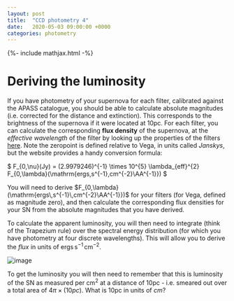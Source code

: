```yaml
---
layout: post
title:  "CCD photometry 4"
date:   2020-05-03 09:00:00 +0000
categories: photometry
---
```

{%- include mathjax.html -%}

# Deriving the luminosity

If you have photometry of your supernova for each filter, calibrated against the APASS catalogue, you should be able to calculate absolute magnitudes (i.e. corrected for the distance and extinction).  This corresponds to the brightness of the supernova if it were located at 10pc.   For each filter, you can calculate the corresponding **flux density** of the supernova, at the _effective wavelength_ of the filter by looking up the properties of the filters [here](http://svo2.cab.inta-csic.es/theory/fps/index.php?mode=browse&gname=Misc&gname2=APASS).  Note the zeropoint is defined relative to Vega, in units called _Janskys_, but the website provides a handy conversion formula:

$
F_{0,\nu}(Jy) = (2.9979246)^{-1} \times 10^{5} \lambda_{eff}^{2} F_{0,\lambda}(\mathrm{ergs\,s^{-1}\,cm^{-2}\AA^{-1}})
$

You will need to derive $F_{0,\lambda}(\mathrm{ergs\,s^{-1}\,cm^{-2}\AA^{-1}})$ for your filters (for Vega, defined as magnitude zero), and then calculate the corresponding flux densities for your SN from the absolute magnitudes that you have derived.

To calculate the apparent luminosity, you will then need to integrate (think of the Trapezium rule) over the spectral energy distribution (for which you have photometry at four discrete wavelengths).  This will allow you to derive the _flux_ in units of $\mathrm{ergs\,s^{-1}\,cm^{-2}}$.

![image]({{site.baseurl}}/assets/img/sed_int.png)

To get the luminosity you will then need to remember that this is luminosity of the SN as measured per $\mathrm{cm^{2}}$ at a distance of 10pc - i.e. smeared out over a total area of $4\pi \times (10pc)$.  What is 10pc in units of $cm$?
